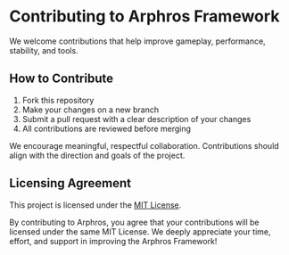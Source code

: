 # Contributing to Arphros Framework

We welcome contributions that help improve gameplay, performance, stability, and tools.

## How to Contribute

1. Fork this repository
2. Make your changes on a new branch
3. Submit a pull request with a clear description of your changes
4. All contributions are reviewed before merging

We encourage meaningful, respectful collaboration. Contributions should align with the direction and goals of the project.

## Licensing Agreement

This project is licensed under the [MIT License](https://opensource.org/license/mit).

By contributing to Arphros, you agree that your contributions will be licensed under the same MIT License.
We deeply appreciate your time, effort, and support in improving the Arphros Framework!
